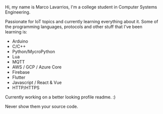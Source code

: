 Hi, my name is Marco Lavarrios, I'm a college student in Computer Systems Engineering.

Passionate for IoT topics and currently learning everything about it.
Some of the programming languages, protocols and other stuff that I've been learning is:
  - Arduino
  - C/C++
  - Python/MycroPython
  - Lua
  - MQTT
  - AWS / GCP / Azure Core
  - Firebase
  - Flutter
  - Javascript / React & Vue
  - HTTP/HTTPS
  

Currently working on a better looking profile readme. :)

Never show them your source code.
